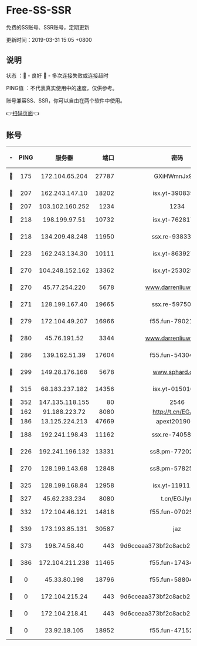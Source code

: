 # Free-SS-SSR

免费的SS账号、SSR账号，定期更新

更新时间：2019-03-31 15:05 +0800

## 说明

状态     ：🙂 - 良好 🙁 - 多次连接失败或连接超时

PING值   ：不代表真实使用中的速度，仅供参考。

账号兼容SS、SSR，你可以自由在两个软件中使用。

👉[扫码页面](https://liesauer.github.io/Free-SS-SSR/)👈

## 账号

|-|PING|服务器|端口|密码|加密方式|区域|
|:----:|:----:|:-----:|-----:|:----:|:----:|:----:|
|🙂|175|172.104.65.204|27787|GXiHWmnJx94S|aes-256-cfb|JP|
|🙂|207|162.243.147.10|18202|isx.yt-39083950|aes-256-cfb|US|
|🙂|207|103.102.160.252|1234|1234|rc4-md5|JP|
|🙂|218|198.199.97.51|10732|isx.yt-76281736|aes-256-cfb|US|
|🙂|218|134.209.48.248|11950|ssx.re-93833842|aes-256-cfb|US|
|🙂|223|162.243.134.30|10111|isx.yt-86392751|aes-256-cfb|US|
|🙂|270|104.248.152.162|13362|isx.yt-25302906|aes-256-cfb|SG|
|🙂|270|45.77.254.220|5678|www.darrenliuwei.com|aes-256-cfb|SG|
|🙂|271|128.199.167.40|19665|ssx.re-59750584|aes-256-cfb|SG|
|🙂|279|172.104.49.207|16966|f55.fun-79021247|aes-256-cfb|SG|
|🙂|280|45.76.191.52|3344|www.darrenliuwei.com|aes-256-cfb|JP|
|🙂|286|139.162.51.39|17604|f55.fun-54304420|aes-256-cfb|SG|
|🙂|299|149.28.176.168|5678|www.sphard.com|aes-256-cfb|AU|
|🙂|315|68.183.237.182|14356|isx.yt-01501633|aes-256-cfb|SG|
|🙂|352|147.135.118.155|80|2546|chacha20|US|
|🙂|162|91.188.223.72|8080|http://t.cn/EGJIyrl|rc4-md5|RU|
|🙂|186|13.125.224.213|47669|apext2019001|chacha20|KR|
|🙂|188|192.241.198.43|11162|ssx.re-74058844|aes-256-cfb|US|
|🙂|226|192.241.196.132|13331|ss8.pm-77202477|aes-256-cfb|US|
|🙂|270|128.199.143.68|12848|ss8.pm-57825302|aes-256-cfb|SG|
|🙂|325|128.199.168.84|12958|isx.yt-11911105|aes-256-cfb|SG|
|🙂|327|45.62.233.234|8080|t.cn/EGJIyrl|rc4-md5|CA|
|🙂|332|172.104.46.121|14818|f55.fun-07025782|aes-256-cfb|SG|
|🙂|339|173.193.85.131|30587|jaz|aes-256-cfb|US|
|🙁|373|198.74.58.40|443|9d6cceaa373bf2c8acb22e60b6a58be6|aes-256-cfb|US|
|🙁|386|172.104.211.238|11465|f55.fun-17434247|aes-256-cfb|US|
|🙁|0|45.33.80.198|18796|f55.fun-58804733|aes-256-cfb|US|
|🙁|0|172.104.215.24|443|9d6cceaa373bf2c8acb22e60b6a58be6|aes-256-cfb|US|
|🙁|0|172.104.218.41|443|9d6cceaa373bf2c8acb22e60b6a58be6|aes-256-cfb|US|
|🙁|0|23.92.18.105|18952|f55.fun-47152310|aes-256-cfb|US|
